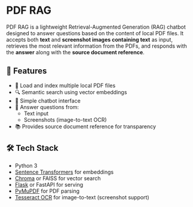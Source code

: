 # PDF RAG

PDF RAG is a lightweight Retrieval-Augmented Generation (RAG) chatbot designed to answer questions based on the content of local PDF files. It accepts both **text** and **screenshot images containing text** as input, retrieves the most relevant information from the PDFs, and responds with the **answer** along with the **source document reference**.

## 🚀 Features

- 📄 Load and index multiple local PDF files
- 🔍 Semantic search using vector embeddings
- 🤖 Simple chatbot interface
- 🧠 Answer questions from:
  - Text input
  - Screenshots (image-to-text OCR)
- 📚 Provides source document reference for transparency

## 🛠️ Tech Stack

- Python 3
- [Sentence Transformers](https://www.sbert.net/) for embeddings
- [Chroma](https://www.trychroma.com/) or FAISS for vector search
- [Flask](https://flask.palletsprojects.com/) or FastAPI for serving
- [PyMuPDF](https://pymupdf.readthedocs.io/) for PDF parsing
- [Tesseract OCR](https://github.com/tesseract-ocr/tesseract) for image-to-text (screenshot support)
